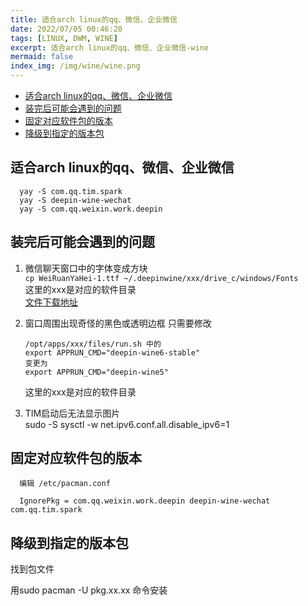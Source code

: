 ```yaml
---
title: 适合arch linux的qq、微信、企业微信
date: 2022/07/05 00:46:20
tags: [LINUX, DWM, WINE]
excerpt: 适合arch linux的qq、微信、企业微信-wine
mermaid: false
index_img: /img/wine/wine.png
---
```


<!-- markdown-toc GitLab -->

* [适合arch linux的qq、微信、企业微信](#适合arch-linux的qq微信企业微信)
* [装完后可能会遇到的问题](#装完后可能会遇到的问题)
* [固定对应软件包的版本](#固定对应软件包的版本)
* [降级到指定的版本包](#降级到指定的版本包)

<!-- markdown-toc -->

## 适合arch linux的qq、微信、企业微信

```plaintext
  yay -S com.qq.tim.spark
  yay -S deepin-wine-wechat
  yay -S com.qq.weixin.work.deepin
```

## 装完后可能会遇到的问题

1. 微信聊天窗口中的字体变成方块  
    `cp WeiRuanYaHei-1.ttf ~/.deepinwine/xxx/drive_c/windows/Fonts`  
    这里的xxx是对应的软件目录  
    [文件下载地址](/file/WeiRuanYaHei-1.ttf)

2. 窗口周围出现奇怪的黑色或透明边框 只需要修改  
    ```plaintext
    /opt/apps/xxx/files/run.sh 中的 
    export APPRUN_CMD="deepin-wine6-stable"
    变更为
    export APPRUN_CMD="deepin-wine5"
    ```
    这里的xxx是对应的软件目录  

3. TIM启动后无法显示图片  
    sudo -S sysctl -w net.ipv6.conf.all.disable_ipv6=1

## 固定对应软件包的版本

```plaintext
  编辑 /etc/pacman.conf

  IgnorePkg = com.qq.weixin.work.deepin deepin-wine-wechat com.qq.tim.spark
```

## 降级到指定的版本包

找到包文件

用sudo pacman -U pkg.xx.xx 命令安装
